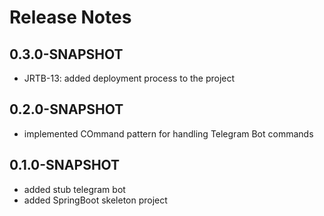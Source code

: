 # Release Notes

## 0.3.0-SNAPSHOT

* JRTB-13: added deployment process to the project 

## 0.2.0-SNAPSHOT

* implemented COmmand pattern for handling Telegram Bot commands

## 0.1.0-SNAPSHOT

* added stub telegram bot
* added SpringBoot skeleton project
